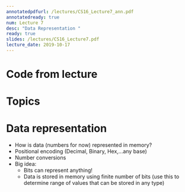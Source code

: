 ```yaml
---
annotatedpdfurl: /lectures/CS16_Lecture7_ann.pdf
annotatedready: true
num: Lecture 7
desc: "Data Representation "
ready: true
slides: /lectures/CS16_Lecture7.pdf
lecture_date: 2019-10-17
---
```


# Code from lecture


# Topics

# Data representation

* How is data (numbers for now) represented in memory?
* Positional encoding (Decimal, Binary, Hex,...any base)
* Number conversions 
* Big idea: 
	* Bits can represent anything!
	* Data is stored in memory using finite number of bits (use this to determine range of values that can be stored in any type)
